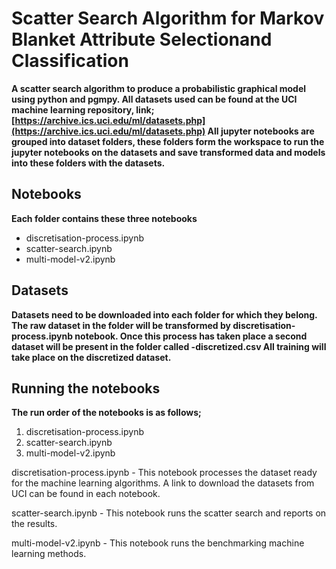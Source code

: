 # Scatter Search Algorithm for Markov Blanket Attribute Selectionand Classification

**A scatter search algorithm to produce a probabilistic graphical model using python and pgmpy. All datasets used can be found at the UCI machine learning repository, link; [https://archive.ics.uci.edu/ml/datasets.php](https://archive.ics.uci.edu/ml/datasets.php)
All jupyter notebooks are grouped into dataset folders, these folders form the workspace to run the jupyter notebooks on the datasets and save transformed data and models into these folders with the datasets.**


## Notebooks
**Each folder contains these three notebooks**

 - discretisation-process.ipynb
 - scatter-search.ipynb
 - multi-model-v2.ipynb
 
## Datasets

**Datasets need to be downloaded into each folder for which they belong. The raw dataset in the folder will be transformed by discretisation-process.ipynb notebook. Once this process has taken place a second dataset will be present in the folder called <dataset-name>-discretized.csv All training will take place on the discretized dataset.**

## Running the notebooks
**The run order of the notebooks is as follows;**

 1. discretisation-process.ipynb
 2. scatter-search.ipynb
 3. multi-model-v2.ipynb

discretisation-process.ipynb - This notebook processes the dataset ready for the machine learning algorithms. A link to download the datasets from UCI can be found in each notebook.

scatter-search.ipynb - This notebook runs the scatter search and reports on the results.

multi-model-v2.ipynb - This notebook runs the benchmarking machine learning methods.
    